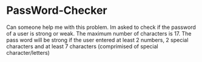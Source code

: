 # PassWord-Checker

Can someone help me with this problem. Im asked to check if the password of a user is strong or weak. The maximum number of characters is 17.
The pass word will be strong if the user entered at least 2 numbers, 2 special characters and at least 7 characters (comprimised of special character/letters)

